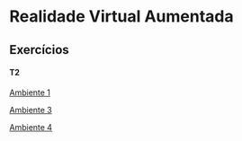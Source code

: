 # Realidade Virtual Aumentada

## Exercícios

#### T2

[Ambiente 1](https://karlaflorentino.github.io/RVA-2021/T2/T2_Ambiente1.html)

[Ambiente 3](https://karlaflorentino.github.io/RVA-2021/T2/T2_Ambiente3.html)

[Ambiente 4](https://karlaflorentino.github.io/RVA-2021/T2/T2_Ambiente4.html)
